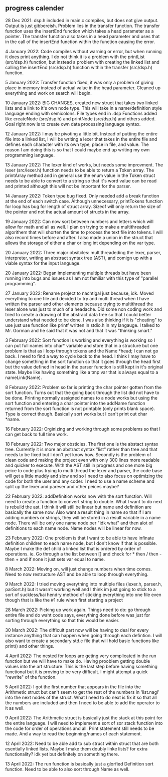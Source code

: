 ## progress calender
28 Dec 2021: dsp.h included in main.c compiles, but does not give output. Output
    is just gibbereish. Problem lies in the transfer function. The transfer
    function uses the insertEnd function which takes a head parameter as a
    pointer. The transfer function also takes in a head parameter and uses that in
    the call of the insertEnd function within the function causing the error.

4 January 2022: Code compiles without warning or error, but when running it does
    print anything. I do not think it is a problem with the printList
    (src/dsp.h) function, but instead a problem with creating the linked list
    and calling the insertEnd (src/dsp.h) function within the transfer
    (src/dsp.h) function.

5 January 2022: Transfer function fixed, it was only a problem of giving place
    in memory instead of actual value in the head parameter. Cleaned up
    everything and work on search will begin.

10 January 2022: BIG CHANGES, created new struct that takes two linked lists and
    a link to it's own node type. This will take in a name/definition style
    language ending with semicolons. File types end in .dsp Functions added like
    createNode (src/dsp.h) and printNode (src/dsp.h) and others added. Goal
    right now is to create own data processing language syntax.

12 January 2022: I may be pivoting a little bit. Instead of putting the entire
    file into a linked list, I will be writing a lexer that takes in the entire file
    and defines each character with its own type, place in file, and value. The
    reason I am doing this is so that I could maybe end up writing my own
    programming language.

13 January 2022: The lexer kind of works, but needs some improvment. The lexer
    (src/lexer.h) function needs to be able to return a Token array. The
    printArray method and in general use the enum value in the Token struct
    needs to be able to convert to a string so that it's word value can be read
    and printed although this will not be important for the parser.

14 January 2022: Token type bug fixed. Only needed add a break function at the
    end of each switch case. Although unnecessary, printTokens function for loop
    has bug for length of struct array. Sizeof will only return the size of the
    pointer and not the actual amount of structs in the array.

19 January 2022: Can now sort between numbers and letters which will allow for
    math and all as well. I plan on trying to make a multithreaded algorithem
    that will shorten the time to process the text file into tokens. I will also
    record times before and after. I also made a union in the struct that allows
    the storage of either a char or long int depending on the var type.

20 January 2022: Three major obsitcles: multithreadeding the lexer, parser,
    interpreter, writing an abstract syntax tree (AST), and comign up with a
    viable syntax for the input language.

20 January 2022: Began implementing multiple threads but have been running into
    bugs and issues as I am not familiar with this type of "parallel
    programming".

27 January 2022: Rename project to nachtigal just because, idk. Moved everything
    to one file and decided to try and multi thread when I have written the
    parser and other elements because trying to multithread the lexer alone was
    just to much of a headache. Did some non coding work and tried to create a
    drawing of the abstract data tree so that I could better understand what
    needed to be done. I was also thinking if it is "cheating" to use just use
    function like printf written in stdio.h in my langauge. I talked to Mr.
    Gorman and he said that it was not and that it was "thinking smart."

3 February 2022: Sort function is working and everything is working so I can put
    full names into char* variable and store that in a structure but one problem
    is that as I loop through tokens and the Name *head; I can not go back. I
    need to find a way to cycle back to the head. I think I may have to change
    something in the sort function so that it goes through the head first but
    the value defined in head in the parser function is still kept in it's
    original state. Maybe like having something like a tmp var that is always
    equal to a nameLink(Name).

8 February 2022: Problem so far is printing the char pointer gotten from the
    sort function. Turns out that the going back through the list did not have
    to be done. Printing normally assigned names to a node works but using the
    sort function and entering a char pointer into the addName function returned
    from the sort function is not printable (only prints blank space). Type is
    correct though. Basically sort works but I can't print out char *name.

16 February 2022: Orginizing and working through some problems so that I can get
    back to full time work.

18 February 2022: Two major obsticles. The first one is the abstact syntax tree.
    Currently it is more an abstract syntax "list" rather than tree and that
    needs to be fixed but I don't yet know how. Secondly is the problem of clean
    code and making the project even with only 300 lines more readable and
    quicker to execute. With the AST still in progress and one more big peice to
    code plus trying to multi thread the lexer and parser, the code base will
    get a little muddy and slow and so I need to also focus on optimizing the
    code for both the user and any coder. I need to use a name scheme and split
    up the lexer and pareser and other peices maybe?

22 February 2022: addDefinition works now with the sort function. Will need to
    create a function to convert string to double. What I want to do next is
    rebuild the ast. I think it will still be linear but name and definition are
    basically the same now. Also want a result thing in name so that if I am
    adding numbers or strings, they will be stored in a result variable in a
    name node. There will be only one name node per "idk what" and then alot of
    definitions to each name node. Name nodes will be linear for now.

23 February 2022: One problem is that I want to be able to have infinate
    definition children to each name node, but I don't know if that is possible.
    Maybe I make the def child a linked list that is ordered by order of
    operations. ie. Go through a the list between [] and check for * then / then
    - then + and if none it just sets var equal to name.

8 March 2022: Moving on, will just change numbers when time comes. Need to now
    restructure AST and be able to loop through everything.

9 March 2022: I tried moving everything into multiple files (lexer.h, parser.h,
    parSort.h) but it wasn't working well and I think im just going to stick to
    a sort of suckless/kai hendry method of sticking everything into one file
    even though that is like the #1 rule when first starting a project <use
    multiple files>

28 March 2022: Picking up work again. Things need to do: go through entire file
    and do waht code says, everything done before was just for sorting through
    everything so that this would be easier.

30 March 2022: The difficult part now will be having to deal for every instance
    anything that can happen when going through each defintion. I will also want
    to create a secondary std.c file that will hold basic functions like print()
    and other things.

4 April 2022: The nested for loops are geting very complicated in the run
    function but we will have to make do. Having prooblem getting double values
    into the art structure. This is the last step before having something
    functional but it is proving to be very difficult. I might attempt a quick
    "rewrite" of the function.

5 April 2022: I got the first number that appears in the file into the
    Arithmetic struct but can't seem to get the rest of the numbers in
    'list.nagl' into the next nodes of the struct. What I need to do next is fix
    it so that all the numbers are included and then I need to be able to add
    the operator to it as well.

9 April 2022: The Arithmetic struct is basically just the stack at this point
    for the entire language. I will need to implement a sort of sor stack
    function into the code for order of operations and all. Print statement
    still needs to be made. And a way to read the beginning/names of each statement.

12 April 2022: Need to be able add to sub struct within struct that are both
    esentially linked lists. Maybe I make them doubly linke lists? for extra
    functionality? idk yet but definitely on something there.

13 April 2022: The run function is basically just a glorfied Definition sort function.
    Need to be able to also sort through Name as well.

